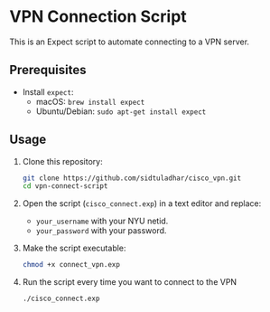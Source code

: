 # VPN Connection Script

This is an Expect script to automate connecting to a VPN server.

## Prerequisites

- Install `expect`:
  - macOS: `brew install expect`
  - Ubuntu/Debian: `sudo apt-get install expect`

## Usage

1. Clone this repository:

   ```bash
   git clone https://github.com/sidtuladhar/cisco_vpn.git
   cd vpn-connect-script
   ```

2. Open the script (`cisco_connect.exp`) in a text editor and replace:

   - `your_username` with your NYU netid.
   - `your_password` with your password.

3. Make the script executable:

   ```bash
   chmod +x connect_vpn.exp
   ```

4. Run the script every time you want to connect to the VPN

   ```bash
   ./cisco_connect.exp
   ```
